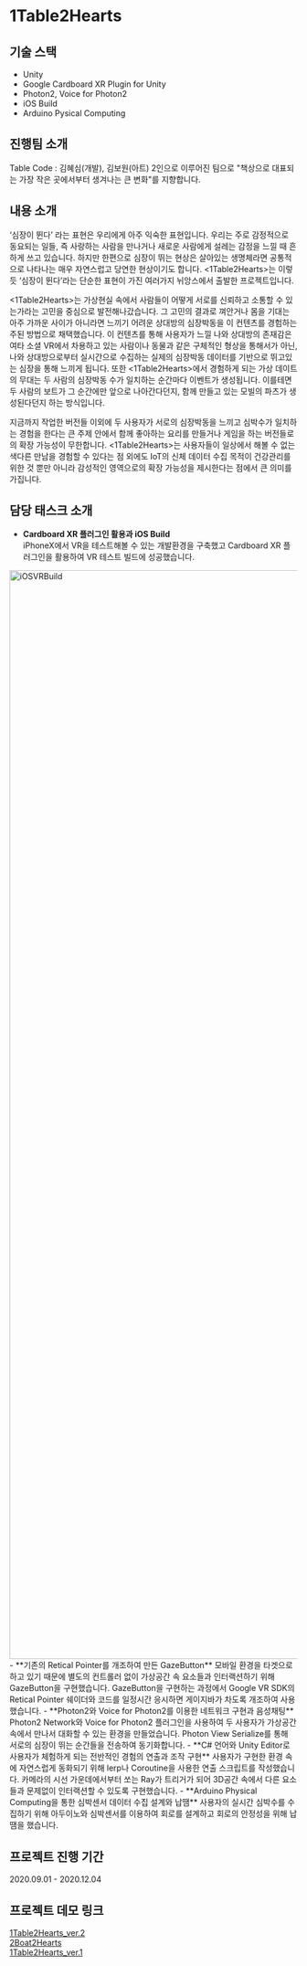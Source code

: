 # 1Table2Hearts

## 기술 스택 
- Unity
- Google Cardboard XR Plugin for Unity
- Photon2, Voice for Photon2
- iOS Build
- Arduino Pysical Computing


## 진행팀 소개   
Table Code : 김혜심(개발), 김보원(아트) 2인으로 이루어진 팀으로 "책상으로 대표되는 가장 작은 곳에서부터 생겨나는 큰 변화"를 지향합니다.


## 내용 소개  
‘심장이 뛴다’ 라는 표현은 우리에게 아주 익숙한 표현입니다. 우리는 주로 감정적으로 동요되는 일들, 즉 사랑하는 사람을 만나거나 새로운 사람에게 설레는 감정을 느낄 때 흔하게 쓰고 있습니다. 하지만 한편으로 심장이 뛰는 현상은 살아있는 생명체라면 공통적으로 나타나는 매우 자연스럽고 당연한 현상이기도 합니다. <1Table2Hearts>는 이렇듯 ‘심장이 뛴다’라는 단순한 표현이 가진 여러가지 뉘앙스에서 출발한 프로젝트입니다.  

<1Table2Hearts>는 가상현실 속에서 사람들이 어떻게 서로를 신뢰하고 소통할 수 있는가라는 고민을 중심으로 발전해나갔습니다. 그 고민의 결과로 껴안거나 몸을 기대는 아주 가까운 사이가 아니라면 느끼기 어려운 상대방의 심장박동을 이 컨텐츠를 경험하는 주된 방법으로 채택했습니다. 이 컨텐츠를 통해 사용자가 느낄 나와 상대방의 존재감은 여타 소셜 VR에서 차용하고 있는 사람이나 동물과 같은 구체적인 형상을 통해서가 아닌, 나와 상대방으로부터 실시간으로 수집하는 실제의 심장박동 데이터를 기반으로 뛰고있는 심장을 통해 느끼게 됩니다. 또한 <1Table2Hearts>에서 경험하게 되는 가상 데이트의 무대는 두 사람의 심장박동 수가 일치하는 순간마다 이벤트가 생성됩니다. 이를테면 두 사람의 보트가 그 순간에만 앞으로 나아간다던지, 함께 만들고 있는 모빌의 파츠가 생성된다던지 하는 방식입니다.  

지금까지 작업한 버전들 이외에 두 사용자가 서로의 심장박동을 느끼고 심박수가 일치하는 경험을 한다는 큰 주제 안에서 함께 좋아하는 요리를 만들거나 게임을 하는 버전들로의 확장 가능성이 무한합니다. <1Table2Hearts>는 사용자들이 일상에서 해볼 수 없는 색다른 만남을 경험할 수 있다는 점 외에도 IoT의 신체 데이터 수집 목적이 건강관리를 위한 것 뿐만 아니라 감성적인 영역으로의 확장 가능성을 제시한다는 점에서 큰 의미를 가집니다.  

  
## 담당 태스크 소개  
- **Cardboard XR 플러그인 활용과 iOS Build**  
iPhoneX에서 VR을 테스트해볼 수 있는 개발환경을 구축했고 Cardboard XR 플러그인을 활용하여 VR 테스트 빌드에 성공했습니다.  
<img width="1907" alt="iOSVRBuild" src="https://user-images.githubusercontent.com/76104907/102378479-34d21a80-4009-11eb-8250-a8c1092408ac.png">
- **기존의 Retical Pointer를 개조하여 만든 GazeButton**  
모바일 환경을 타겟으로 하고 있기 때문에 별도의 컨트롤러 없이 가상공간 속 요소들과 인터랙션하기 위해 GazeButton을 구현했습니다. GazeButton을 구현하는 과정에서 Google VR SDK의 Retical Pointer 쉐이더와 코드를 일정시간 응시하면 게이지바가 차도록 개조하여 사용했습니다.  
- **Photon2와 Voice for Photon2를 이용한 네트워크 구현과 음성채팅**  
Photon2 Network와 Voice for Photon2 플러그인을 사용하여 두 사용자가 가상공간 속에서 만나서 대화할 수 있는 환경을 만들었습니다. Photon View Serialize를 통해 서로의 심장이 뛰는 순간들을 전송하여 동기화합니다.  
- **C# 언어와 Unity Editor로 사용자가 체험하게 되는 전반적인 경험의 연출과 조작 구현**  
사용자가 구현한 환경 속에 자연스럽게 동화되기 위해 lerp나 Coroutine을 사용한 연출 스크립트를 작성했습니다. 카메라의 시선 가운데에서부터 쏘는 Ray가 트리거가 되어 3D공간 속에서 다른 요소들과 문제없이 인터랙션할 수 있도록 구현했습니다.  
- **Arduino Physical Computing을 통한 심박센서 데이터 수집 설계와 납땜**  
사용자의 실시간 심박수를 수집하기 위해 아두이노와 심박센서를 이용하여 회로를 설계하고 회로의 안정성을 위해 납땜을 했습니다.  


## 프로젝트 진행 기간   
2020.09.01 - 2020.12.04


## 프로젝트 데모 링크   
[1Table2Hearts_ver.2](https://youtu.be/bcYr38O3FBk)  
[2Boat2Hearts](https://youtu.be/F6lRyNzcZys)  
[1Table2Hearts_ver.1](https://youtu.be/kgvXnQ1a2ls)  
